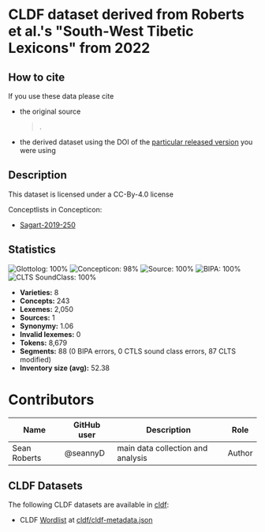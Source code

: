 # CLDF dataset derived from Roberts et al.'s "South-West Tibetic Lexicons" from 2022

## How to cite

If you use these data please cite
- the original source
  > .
- the derived dataset using the DOI of the [particular released version](../../releases/) you were using

## Description


This dataset is licensed under a CC-By-4.0 license


Conceptlists in Concepticon:
- [Sagart-2019-250](https://concepticon.clld.org/contributions/Sagart-2019-250)
## Statistics


![Glottolog: 100%](https://img.shields.io/badge/Glottolog-100%25-brightgreen.svg "Glottolog: 100%")
![Concepticon: 98%](https://img.shields.io/badge/Concepticon-98%25-green.svg "Concepticon: 98%")
![Source: 100%](https://img.shields.io/badge/Source-100%25-brightgreen.svg "Source: 100%")
![BIPA: 100%](https://img.shields.io/badge/BIPA-100%25-brightgreen.svg "BIPA: 100%")
![CLTS SoundClass: 100%](https://img.shields.io/badge/CLTS%20SoundClass-100%25-brightgreen.svg "CLTS SoundClass: 100%")

- **Varieties:** 8
- **Concepts:** 243
- **Lexemes:** 2,050
- **Sources:** 1
- **Synonymy:** 1.06
- **Invalid lexemes:** 0
- **Tokens:** 8,679
- **Segments:** 88 (0 BIPA errors, 0 CTLS sound class errors, 87 CLTS modified)
- **Inventory size (avg):** 52.38

# Contributors

Name               | GitHub user     | Description                          | Role
---                | ---             | ---                                  | ---
Sean Roberts | @seannyD	| main data collection and analysis | Author




## CLDF Datasets

The following CLDF datasets are available in [cldf](cldf):

- CLDF [Wordlist](https://github.com/cldf/cldf/tree/master/modules/Wordlist) at [cldf/cldf-metadata.json](cldf/cldf-metadata.json)